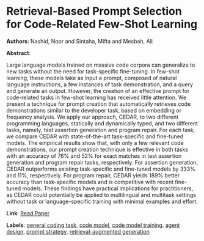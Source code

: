 # Retrieval-Based Prompt Selection for Code-Related Few-Shot Learning

**Authors**: Nashid, Noor and Sintaha, Mifta and Mesbah, Ali

**Abstract**:

Large language models trained on massive code corpora can generalize to new tasks without the need for task-specific fine-tuning. In few-shot learning, these models take as input a prompt, composed of natural language instructions, a few instances of task demonstration, and a query and generate an output. However, the creation of an effective prompt for code-related tasks in few-shot learning has received little attention. We present a technique for prompt creation that automatically retrieves code demonstrations similar to the developer task, based on embedding or frequency analysis. We apply our approach, CEDAR, to two different programming languages, statically and dynamically typed, and two different tasks, namely, test assertion generation and program repair. For each task, we compare CEDAR with state-of-the-art task-specific and fine-tuned models. The empirical results show that, with only a few relevant code demonstrations, our prompt creation technique is effective in both tasks with an accuracy of 76\% and 52\% for exact matches in test assertion generation and program repair tasks, respectively. For assertion generation, CEDAR outperforms existing task-specific and fine-tuned models by 333\% and 11\%, respectively. For program repair, CEDAR yields 189\% better accuracy than task-specific models and is competitive with recent fine-tuned models. These findings have practical implications for practitioners, as CEDAR could potentially be applied to multilingual and multitask settings without task or language-specific training with minimal examples and effort.

**Link**: [Read Paper](https://doi.org/10.1109/ICSE48619.2023.00205)

**Labels**: [general coding task](../../labels/general_coding_task.md), [code model](../../labels/code_model.md), [code model training](../../labels/code_model_training.md), [agent design](../../labels/agent_design.md), [prompt strategy](../../labels/prompt_strategy.md), [retrieval-augmented generation](../../labels/retrieval-augmented_generation.md)
